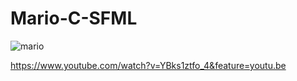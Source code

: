 # Mario-C-SFML
![mario](https://user-images.githubusercontent.com/34737471/100992609-644d4580-357a-11eb-91a2-cd3486d021fe.png)


https://www.youtube.com/watch?v=YBks1ztfo_4&feature=youtu.be
